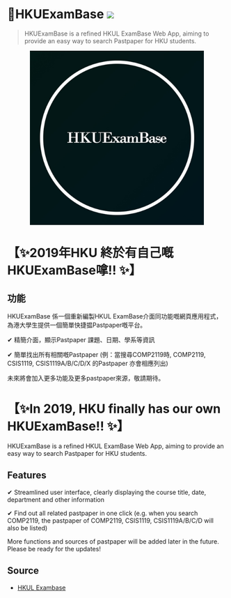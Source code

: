 # 📖HKUExamBase ![](https://travis-ci.com/samsonllam/HKUExamBase.svg?token=TXkauaqbYpw5oWjAU3rm&branch=master)

> HKUExamBase is a refined HKUL ExamBase Web App, aiming to provide an easy way to search Pastpaper for HKU students.

<div align="center">
    <img src="./assets/images/icon.png" width="400px"/>
</div>

# 【✨2019年HKU 終於有自己嘅HKUExamBase嗱!! ✨】

## 功能

HKUExamBase 係一個重新編製HKUL ExamBase介面同功能嘅網頁應用程式，為港大學生提供一個簡單快捷揾Pastpaper嘅平台。

✔ 精簡介面，顯示Pastpaper 課題、日期、學系等資訊

✔ 簡單找出所有相關嘅Pastpaper (例：當搜尋COMP2119時, COMP2119, CSIS1119, CSIS1119A/B/C/D/X 的Pastpaper 亦會相應列出)

未來將會加入更多功能及更多pastpaper來源，敬請期待。


# 【✨In 2019, HKU finally has our own HKUExamBase!! ✨】


HKUExamBase is a refined HKUL ExamBase Web App, aiming to provide an easy way to search Pastpaper for HKU students.

## Features

✔ Streamlined user interface, clearly displaying the course title, date, department and other information

✔ Find out all related pastpaper in one click (e.g. when you search COMP2119, the pastpaper of COMP2119, CSIS1119, CSIS1119A/B/C/D will also be listed)

More functions and sources of pastpaper will be added later in the future. Please be ready for the updates!

## Source

* [HKUL Exambase](http://exambase.lib.hku.hk.eproxy.lib.hku.hk/exhibits/show/exam/home)